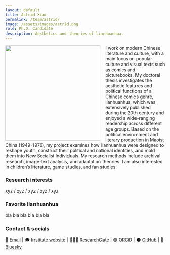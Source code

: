 ```yaml
---
layout: default
title: Astrid Xiao
permalink: /team/astrid/
image: /assets/images/astrid.png
role: Ph.D. Candidate
description: Aesthetics and theories of lianhuanhua.
---
```

<img src="{{ '/assets/images/astrid.png' | relative_url }}" style="float: left; width: 300px; margin-right: 15px;">

I work on modern Chinese literature and culture, with a main focus on popular culture and visual texts such as comics and picturebooks. My doctoral thesis investigates the aesthetic features and political functions of a Chinese comics genre, lianhuanhua, which was extensively published during the 20th century and enjoyed a wide-ranging readership across different age groups. Based on the political environment and literary production in Maoist China (1949-1976), my project examines how lianhuanhua were designed to reshape youth, construct their political and national identities, and mold them into New Socialist Individuals. My research methods include archival research, image-text analysis, and adaptation theories. I am also interested in children’s literature, game studies, and fan studies.

### Research interests
xyz / xyz / xyz / xyz / xyz

### Favorite lianhuanhua
bla bla bla bla bla bla

### Contact & socials
📧 [Email](mailto:yuwen.xiao@zo.uni-heidelberg.de) | 🎓 [Institute website](https://www.zo.uni-heidelberg.de/sinologie/institute/staff/mandzunowski/) | 👨🏻‍💻 [ResearchGate](https://www.researchgate.net/profile/Damian-Mandzunowski) | 🟢 [ORCiD](https://orcid.org/my-orcid?orcid=0000-0002-3318-6652) | ⚫️ [GitHub](https://github.com/damianodamiani) | 🦋 [Bluesky](https://bsky.app/profile/damiandamiani.bsky.social)
